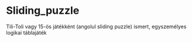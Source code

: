 # Sliding_puzzle
Tili-Toli vagy 15-ös játékként (angolul sliding puzzle) ismert, egyszemélyes logikai táblajáték
